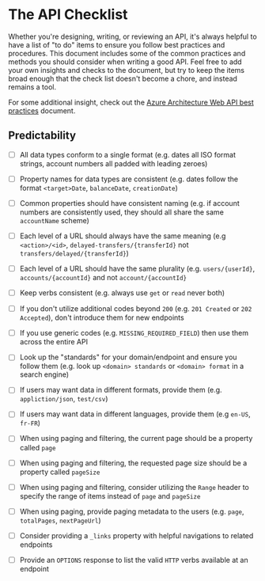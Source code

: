 # The API Checklist

Whether you're designing, writing, or reviewing an API, it's always helpful to have a list of "to do" items to ensure you follow best practices and procedures.
This document includes some of the common practices and methods you should consider when writing a good API.
Feel free to add your own insights and checks to the document, but try to keep the items broad enough that the check list doesn't become a chore, and instead remains a tool.

For some additional insight, check out the [Azure Architecture Web API best practices](https://docs.microsoft.com/en-us/azure/architecture/best-practices/api-design) document.

## Predictability

- [ ] All data types conform to a single format (e.g. dates all ISO format strings, account numbers all padded with leading zeroes)
- [ ] Property names for data types are consistent (e.g. dates follow the format `<target>Date`, `balanceDate`, `creationDate`)
- [ ] Common properties should have consistent naming (e.g. if account numbers are consistently used, they should all share the same `accountName` scheme)
- [ ] Each level of a URL should always have the same meaning (e.g `<action>/<id>`, `delayed-transfers/{transferId}` not `transfers/delayed/{transferId}`)
- [ ] Each level of a URL should have the same plurality (e.g. `users/{userId}`, `accounts/{accountId}` and not `account/{accountId}`
- [ ] Keep verbs consistent (e.g. always use `get` or `read` never both)
- [ ] If you don't utilize additional codes beyond `200` (e.g. `201 Created` or `202 Accepted`), don't introduce them for new endpoints
- [ ] If you use generic codes (e.g. `MISSING_REQUIRED_FIELD`) then use them across the entire API
- [ ] Look up the "standards" for your domain/endpoint and ensure you follow them (e.g. look up `<domain> standards` or `<domain> format` in a search engine)
- [ ] If users may want data in different formats, provide them (e.g. `appliction/json`, `test/csv`)
- [ ] If users may want data in different languages, provide them (e.g `en-US`, `fr-FR`)
- [ ] When using paging and filtering, the current page should be a property called `page`
- [ ] When using paging and filtering, the requested page size should be a property called `pageSize`
- [ ] When using paging and filtering, consider utilizing the `Range` header to specify the range of items instead of `page` and `pageSize`
- [ ] When using paging, provide paging metadata to the users (e.g. `page`, `totalPages`, `nextPageUrl`)
- [ ] Consider providing a `_links` property with helpful navigations to related endpoints
- [ ] Provide an `OPTIONS` response to list the valid `HTTP` verbs available at an endpoint


